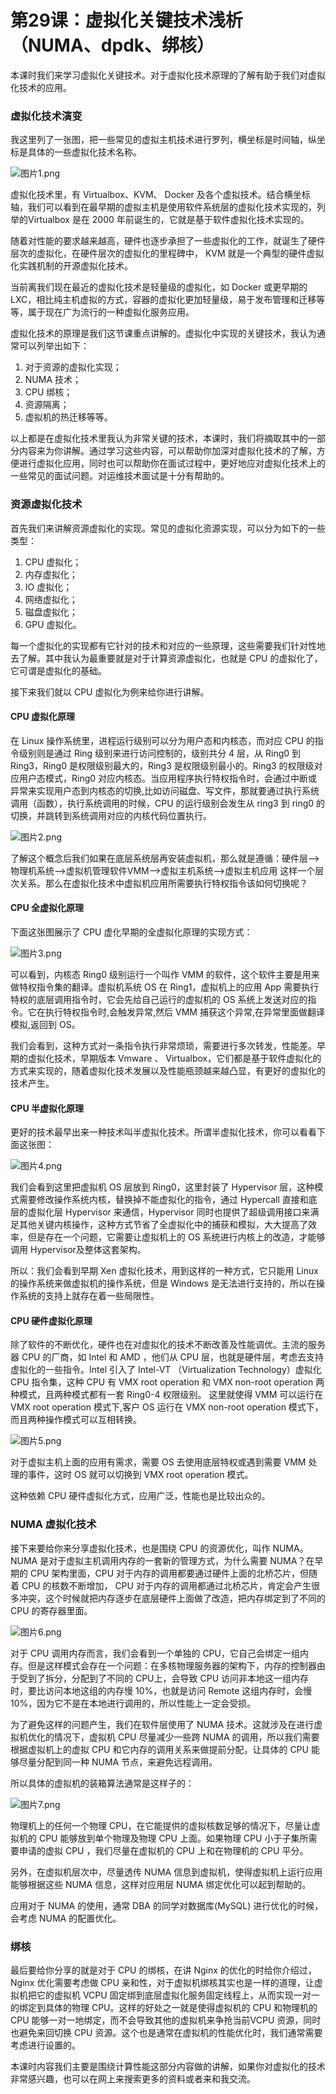# 第29课：虚拟化关键技术浅析（NUMA、dpdk、绑核）

本课时我们来学习虚拟化关键技术。对于虚拟化技术原理的了解有助于我们对虚拟化技术的应用。

### 虚拟化技术演变

我这里列了一张图，把一些常见的虚拟主机技术进行罗列，横坐标是时间轴，纵坐标是具体的一些虚拟化技术名称。


<Image alt="图片1.png" src="https://s0.lgstatic.com/i/image/M00/19/07/Ciqc1F7Z5pCAI3wpAACnKzGghUk811.png"/> 


虚拟化技术里，有 Virtualbox、KVM、 Docker 及各个虚拟技术。结合横坐标轴，我们可以看到在最早期的虚拟主机是使用软件系统层的虚拟化技术实现的，列举的Virtualbox 是在 2000 年前诞生的，它就是基于软件虚拟化技术实现的。

随着对性能的要求越来越高，硬件也逐步承担了一些虚拟化的工作，就诞生了硬件层次的虚拟化，在硬件层次的虚拟化的里程碑中， KVM 就是一个典型的硬件虚拟化实践机制的开源虚拟化技术。

当前离我们现在最近的虚拟化技术是轻量级的虚拟化，如 Docker 或更早期的 LXC，相比纯主机虚拟的方式，容器的虚拟化更加轻量级，易于发布管理和迁移等等，属于现在广为流行的一种虚拟化服务应用。

虚拟化技术的原理是我们这节课重点讲解的。虚拟化中实现的关键技术，我认为通常可以列举出如下：

1. 对于资源的虚拟化实现；
2. NUMA 技术；
3. CPU 绑核；
4. 资源隔离；
5. 虚拟机的热迁移等等。

以上都是在虚拟化技术里我认为非常关键的技术，本课时，我们将摘取其中的一部分内容来为你讲解。通过学习这些内容，可以帮助你加深对虚拟化技术的了解，方便进行虚拟化应用，同时也可以帮助你在面试过程中，更好地应对虚拟化技术上的一些常见的面试问题。对运维技术面试是十分有帮助的。

### 资源虚拟化技术

首先我们来讲解资源虚拟化的实现。常见的虚拟化资源实现，可以分为如下的一些类型：

1. CPU 虚拟化；
2. 内存虚拟化；
3. IO 虚拟化；
4. 网络虚拟化；
5. 磁盘虚拟化；
6. GPU 虚拟化。

每一个虚拟化的实现都有它针对的技术和对应的一些原理，这些需要我们针对性地去了解。其中我认为最重要就是对于计算资源虚拟化，也就是 CPU 的虚拟化了，它可谓是虚拟化的基础。

接下来我们就以 CPU 虚拟化为例来给你进行讲解。

#### CPU 虚拟化原理

在 Linux 操作系统里，进程运行级别可以分为用户态和内核态，而对应 CPU 的指令级别则是通过 Ring 级别来进行访问控制的，级别共分 4 层，从 Ring0 到 Ring3，Ring0 是权限级别最大的，Ring3 是权限级别最小的。Ring3 的权限级对应用户态模式，Ring0 对应内核态。当应用程序执行特权指令时，会通过中断或异常来实现用户态到内核态的切换,比如访问磁盘、写文件，那就要通过执行系统调用（函数），执行系统调用的时候，CPU 的运行级别会发生从 ring3 到 ring0 的切换，并跳转到系统调用对应的内核代码位置执行。


<Image alt="图片2.png" src="https://s0.lgstatic.com/i/image/M00/19/12/CgqCHl7Z5pqASfvmAAGwHYuxx1k074.png"/> 


了解这个概念后我们如果在底层系统层再安装虚拟机，那么就是遵循：硬件层--\>物理机系统--\>虚拟机管理软件VMM--\>虚拟主机系统--\>虚拟主机应用 这样一个层次关系。那么在虚拟化技术中虚拟机应用所需要执行特权指令该如何切换呢？

#### CPU 全虚拟化原理

下面这张图展示了 CPU 虚化早期的全虚拟化原理的实现方式：


<Image alt="图片3.png" src="https://s0.lgstatic.com/i/image/M00/19/12/CgqCHl7Z5qGAHRbsAAGofogy0rg750.png"/> 


可以看到，内核态 Ring0 级别运行一个叫作 VMM 的软件，这个软件主要是用来做特权指令集的翻译。虚拟机系统 OS 在 Ring1，虚拟机上的应用 App 需要执行特权的底层调用指令时，它会先给自己运行的虚拟机的 OS 系统上发送对应的指令。它在执行特权指令时,会触发异常,然后 VMM 捕获这个异常,在异常里面做翻译模拟,返回到 OS。

我们会看到，这种方式对一条指令执行非常烦琐，需要进行多次转发，性能差。早期的虚拟化技术，早期版本 Vmware 、 Virtualbox，它们都是基于软件虚拟化的方式来实现的，随着虚拟化技术发展以及性能瓶颈越来越凸显，有更好的虚拟化的技术产生。

#### CPU 半虚拟化原理

更好的技术最早出来一种技术叫半虚拟化技术。所谓半虚拟化技术，你可以看看下面这张图：


<Image alt="图片4.png" src="https://s0.lgstatic.com/i/image/M00/19/07/Ciqc1F7Z5qiABuNpAAGxNcsS_Ho822.png"/> 


我们会看到这里把虚拟机 OS 层放到 Ring0，这里封装了 Hypervisor 层，这种模式需要修改操作系统内核，替换掉不能虚拟化的指令，通过 Hypercall 直接和底层的虚拟化层 Hypervisor 来通信，Hypervisor 同时也提供了超级调用接口来满足其他关键内核操作，这种方式节省了全虚拟化中的捕获和模拟，大大提高了效率，但是存在一个问题，它需要让虚拟机上的 OS 系统进行内核上的改造，才能够调用 Hypervisor及整体这套架构。

所以：我们会看到早期 Xen 虚拟化技术，用到这样的一种方式，它只能用 Linux 的操作系统来做虚拟机的操作系统，但是 Windows 是无法进行支持的，所以在操作系统的支持上就存在着一些局限性。

#### CPU 硬件虚拟化原理

除了软件的不断优化，硬件也在对虚拟化的技术不断改善及性能调优。主流的服务器 CPU 的厂商，如 Intel 和 AMD ，他们从 CPU 层，也就是硬件层，考虑去支持虚拟化的一些指令。Intel 引入了 Intel-VT （Virtualization Technology）虚拟化 CPU 指令集，这种 CPU 有 VMX root operation 和 VMX non-root operation 两种模式，且两种模式都有一套 Ring0-4 权限级别。 这里就使得 VMM 可以运行在 VMX root operation 模式下,客户 OS 运行在 VMX non-root operation 模式下，而且两种操作模式可以互相转换。


<Image alt="图片5.png" src="https://s0.lgstatic.com/i/image/M00/19/12/CgqCHl7Z5rKAHPYjAAIJrpujE5k364.png"/> 


对于虚拟主机上面的应用有需求，需要 OS 去使用底层特权或遇到需要 VMM 处理的事件，这时 OS 就可以切换到 VMX root operation 模式。

这种依赖 CPU 硬件虚拟化方式，应用广泛，性能也是比较出众的。

### NUMA 虚拟化技术

接下来要给你来分享虚拟化技术，也是围绕 CPU 的资源优化，叫作 NUMA。NUMA 是对于虚拟主机调用内存的一套新的管理方式，为什么需要 NUMA？在早期的 CPU 架构里面，CPU 对于内存的调用都要通过硬件上面的北桥芯片，但随着 CPU 的核数不断增加， CPU 对于内存的调用都通过北桥芯片，肯定会产生很多冲突，这个时候就把内存逐步在底层硬件上面做了改造，把内存绑定到了不同的 CPU 的寄存器里面。


<Image alt="图片6.png" src="https://s0.lgstatic.com/i/image/M00/19/13/CgqCHl7Z5rmAJBJ1AACo-ULE6rw595.png"/> 


对于 CPU 调用内存而言，我们会看到一个单独的 CPU，它自己会绑定一组内存。但是这样模式会存在一个问题：在多核物理服务器的架构下，内存的控制器由于受到了拆分，分配到了不同的 CPU上，会导致 CPU 访问非本地这一组内存时，要比访问本地这组的内存慢 10%，也就是访问 Remote 这组内存时，会慢 10%，因为它不是在本地进行调用的，所以性能上一定会受损。

为了避免这样的问题产生，我们在软件层使用了 NUMA 技术。这就涉及在进行虚拟机优化的情况下，虚拟机 CPU 尽量减少一些跨 NUMA 的调用，所以我们需要根据虚拟机上的虚拟 CPU 和它内存的调用关系来做提前分配，让具体的 CPU 能够尽量分配到同一种 NUMA 节点，来避免远程调用。

所以具体的虚拟机的装箱算法通常是这样子的：


<Image alt="图片7.png" src="https://s0.lgstatic.com/i/image/M00/19/07/Ciqc1F7Z5sCAR0RjAADU0NzcWqI053.png"/> 


物理机上的任何一个物理 CPU，在它能提供的虚拟核数足够的情况下，尽量让虚拟机的 CPU 能够放到单个物理及物理 CPU 上面。如果物理 CPU 小于子集所需要申请的虚拟 CPU ，我们尽量在虚拟机的 CPU 上和在物理机的 CPU 平分。

另外，在虚拟机层次中，尽量透传 NUMA 信息到虚拟机，使得虚拟机上运行应用能够根据这些 NUMA 信息，这样对应用层 NUMA 绑定优化可以起到帮助的。

应用对于 NUMA 的使用，通常 DBA 的同学对数据库(MySQL) 进行优化的时候，会考虑 NUMA 的配置优化。

### 绑核

最后要给你分享的就是对于 CPU 的绑核，在讲 Nginx 的优化的时给你介绍过，Nginx 优化需要考虑做 CPU 亲和性，对于虚拟机绑核其实也是一样的道理，让虚拟机把它的虚拟机 VCPU 固定绑到底层虚拟化服务固定线程上，从而实现一对一的绑定到具体的物理 CPU。这样的好处之一就是使得虚拟机的 CPU 和物理机的 CPU 能够一对一地绑定，而不会导致其他的虚拟机来争抢当前VCPU 资源，同时也避免来回切换 CPU 资源。这个也是通常在虚拟机的性能优化时，我们通常需要考虑进行设置的。

本课时内容我们主要是围绕计算性能这部分内容做的讲解，如果你对虚拟化的技术非常感兴趣，也可以在网上来搜索更多的资料或者来和我交流。

